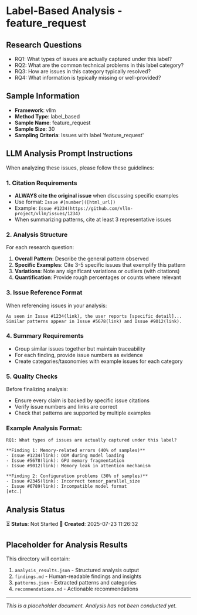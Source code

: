 # Label-Based Analysis - feature_request

## Research Questions

- RQ1: What types of issues are actually captured under this label?
- RQ2: What are the common technical problems in this label category?
- RQ3: How are issues in this category typically resolved?
- RQ4: What information is typically missing or well-provided?

## Sample Information

- **Framework**: vllm
- **Method Type**: label_based
- **Sample Name**: feature_request
- **Sample Size**: 30
- **Sampling Criteria**: Issues with label 'feature_request'

## LLM Analysis Prompt Instructions

When analyzing these issues, please follow these guidelines:

### 1. Citation Requirements
- **ALWAYS cite the original issue** when discussing specific examples
- Use format: `Issue #[number]([html_url])` 
- Example: `Issue #1234(https://github.com/vllm-project/vllm/issues/1234)`
- When summarizing patterns, cite at least 3 representative issues

### 2. Analysis Structure
For each research question:
1. **Overall Pattern**: Describe the general pattern observed
2. **Specific Examples**: Cite 3-5 specific issues that exemplify this pattern
3. **Variations**: Note any significant variations or outliers (with citations)
4. **Quantification**: Provide rough percentages or counts where relevant

### 3. Issue Reference Format
When referencing issues in your analysis:
```
As seen in Issue #1234(link), the user reports [specific detail]...
Similar patterns appear in Issue #5678(link) and Issue #9012(link).
```

### 4. Summary Requirements
- Group similar issues together but maintain traceability
- For each finding, provide issue numbers as evidence
- Create categories/taxonomies with example issues for each category

### 5. Quality Checks
Before finalizing analysis:
- Ensure every claim is backed by specific issue citations
- Verify issue numbers and links are correct
- Check that patterns are supported by multiple examples

### Example Analysis Format:
```
RQ1: What types of issues are actually captured under this label?

**Finding 1: Memory-related errors (40% of samples)**
- Issue #1234(link): OOM during model loading
- Issue #5678(link): GPU memory fragmentation
- Issue #9012(link): Memory leak in attention mechanism

**Finding 2: Configuration problems (30% of samples)**
- Issue #2345(link): Incorrect tensor_parallel_size
- Issue #6789(link): Incompatible model format
[etc.]
```

## Analysis Status

⏳ **Status**: Not Started
📅 **Created**: 2025-07-23 11:26:32

## Placeholder for Analysis Results

This directory will contain:
1. `analysis_results.json` - Structured analysis output
2. `findings.md` - Human-readable findings and insights
3. `patterns.json` - Extracted patterns and categories
4. `recommendations.md` - Actionable recommendations

---
*This is a placeholder document. Analysis has not been conducted yet.*
